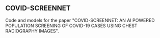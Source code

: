COVID-SCREENNET
----
Code and models for the paper "COVID-SCREENNET: AN AI POWERED POPULATION SCREENING OF COVID-19 CASES USING CHEST RADIOGRAPHY IMAGES".
